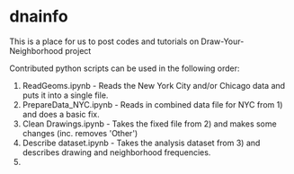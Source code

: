 # dnainfo
This is a place for us to post codes and tutorials on Draw-Your-Neighborhood project 

Contributed python scripts can be used in the following order:

1) ReadGeoms.ipynb - Reads the New York City and/or Chicago data and puts it into a single file.
2) PrepareData_NYC.ipynb - Reads in combined data file for NYC from 1) and does a basic fix.
3) Clean Drawings.ipynb - Takes the fixed file from 2) and makes some changes (inc. removes 'Other')
4) Describe dataset.ipynb - Takes the analysis dataset from 3) and describes drawing and neighborhood frequencies.
5) 
